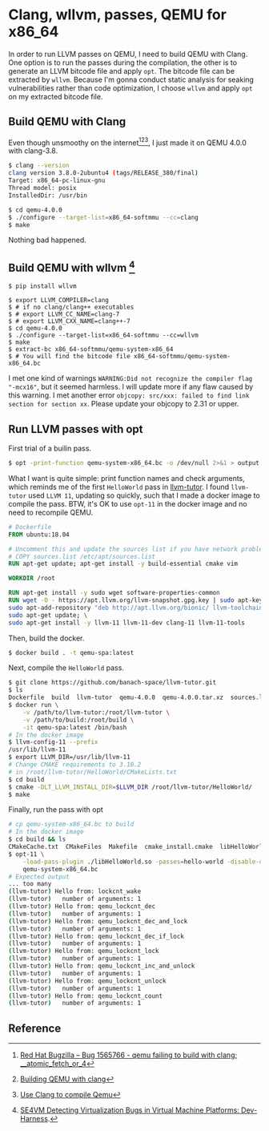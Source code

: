 # Clang, wllvm, passes, QEMU for x86_64

In order to run LLVM passes on QEMU, I need to build QEMU with Clang.
One option is to run the passes during the compilation, the other is to
generate an LLVM bitcode file and apply `opt`. The bitcode file can be
extracted by `wllvm`.  Because I'm gonna conduct static analysis for
seaking vulnerabilities rather than code optimization, I choose `wllvm`
and apply `opt` on my extracted bitcode file.

## Build QEMU with Clang

Even though unsmoothy on the internet[^1][^2][^3],
I just made it on QEMU 4.0.0 with clang-3.8.

``` bash
$ clang --version
clang version 3.8.0-2ubuntu4 (tags/RELEASE_380/final)
Target: x86_64-pc-linux-gnu
Thread model: posix
InstalledDir: /usr/bin

$ cd qemu-4.0.0
$ ./configure --target-list=x86_64-softmmu --cc=clang
$ make
```

Nothing bad happened.

## Build QEMU with wllvm [^4]

```
$ pip install wllvm

$ export LLVM_COMPILER=clang
$ # if no clang/clang++ executables
$ # export LLVM_CC_NAME=clang-7
$ # export LLVM_CXX_NAME=clang++-7
$ cd qemu-4.0.0
$ ./configure --target-list=x86_64-softmmu --cc=wllvm
$ make
$ extract-bc x86_64-softmmu/qemu-system-x86_64
$ # You will find the bitcode file x86_64-softmmu/qemu-system-x86_64.bc
```

I met one kind of warnings `WARNING:Did not recognize the compiler flag
"-mcx16"`, but it seemed harmless. I will update more if any flaw caused
by this warning. I met another error `objcopy: src/xxx: failed to find
link section for section xx`.  Please update your objcopy to 2.31 or
upper.

## Run LLVM passes with opt

First trial of a builin pass.

``` bash
$ opt -print-function qemu-system-x86_64.bc -o /dev/null 2>&1 > output.txt
```

What I want is quite simple: print function names and check arguments,
which reminds me of the first `HelloWorld` pass in
[llvm-tutor](https://github.com/banach-space/llvm-tutor).  I found
`llvm-tutor` used `LLVM 11`, updating so quickly, such that I made a
docker image to compile the pass. BTW, it's OK to use `opt-11` in the
docker image and no need to recompile QEMU.

``` Dockerfile
# Dockerfile
FROM ubuntu:18.04

# Uncomment this and update the sources list if you have network problems
# COPY sources.list /etc/apt/sources.list
RUN apt-get update; apt-get install -y build-essential cmake vim

WORKDIR /root

RUN apt-get install -y sudo wget software-properties-common
RUN wget -O - https://apt.llvm.org/llvm-snapshot.gpg.key | sudo apt-key add -; \
sudo apt-add-repository "deb http://apt.llvm.org/bionic/ llvm-toolchain-bionic-11 main"; \
sudo apt-get update; \
sudo apt-get install -y llvm-11 llvm-11-dev clang-11 llvm-11-tools
```

Then, build the docker.

``` bash
$ docker build . -t qemu-spa:latest
```

Next, compile the `HelloWorld` pass.

``` bash
$ git clone https://github.com/banach-space/llvm-tutor.git
$ ls
Dockerfile  build  llvm-tutor  qemu-4.0.0  qemu-4.0.0.tar.xz  sources.list
$ docker run \
    -v /path/to/llvm-tutor:/root/llvm-tutor \
    -v /path/to/build:/root/build \
    -it qemu-spa:latest /bin/bash
# In the docker image
$ llvm-config-11 --prefix
/usr/lib/llvm-11
$ export LLVM_DIR=/usr/lib/llvm-11
# Change CMAKE requirements to 3.10.2
# in /root/llvm-tutor/HelloWorld/CMakeLists.txt
$ cd build
$ cmake -DLT_LLVM_INSTALL_DIR=$LLVM_DIR /root/llvm-tutor/HelloWorld/
$ make
```

Finally, run the pass with opt

``` bash
# cp qemu-system-x86_64.bc to build
# In the docker image
$ cd build && ls
CMakeCache.txt  CMakeFiles  Makefile  cmake_install.cmake  libHelloWorld.so  qemu-system-x86_64.bc
$ opt-11 \
    -load-pass-plugin ./libHelloWorld.so -passes=hello-world -disable-output \
    qemu-system-x86_64.bc
# Expected output
... too many
(llvm-tutor) Hello from: lockcnt_wake
(llvm-tutor)   number of arguments: 1
(llvm-tutor) Hello from: qemu_lockcnt_dec
(llvm-tutor)   number of arguments: 1
(llvm-tutor) Hello from: qemu_lockcnt_dec_and_lock
(llvm-tutor)   number of arguments: 1
(llvm-tutor) Hello from: qemu_lockcnt_dec_if_lock
(llvm-tutor)   number of arguments: 1
(llvm-tutor) Hello from: qemu_lockcnt_lock
(llvm-tutor)   number of arguments: 1
(llvm-tutor) Hello from: qemu_lockcnt_inc_and_unlock
(llvm-tutor)   number of arguments: 1
(llvm-tutor) Hello from: qemu_lockcnt_unlock
(llvm-tutor)   number of arguments: 1
(llvm-tutor) Hello from: qemu_lockcnt_count
(llvm-tutor)   number of arguments: 1
```

## Reference

[^1]: [Red Hat Bugzilla – Bug 1565766 - qemu failing to build with clang; __atomic_fetch_or_4](https://bugzilla.redhat.com/show_bug.cgi?id=1565766)  
[^2]: [Building QEMU with clang](https://lists.freebsd.org/pipermail/freebsd-emulation/2012-June/009859.html)  
[^3]: [Use Clang to compile Qemu](https://lists.nongnu.org/archive/html/qemu-devel/2011-12/msg02909.html)  
[^4]: [SE4VM Detecting Virtualization Bugs in Virtual Machine Platforms: Dev-Harness](https://kangliuga.github.io/SE4VM/dev-harness.html).
